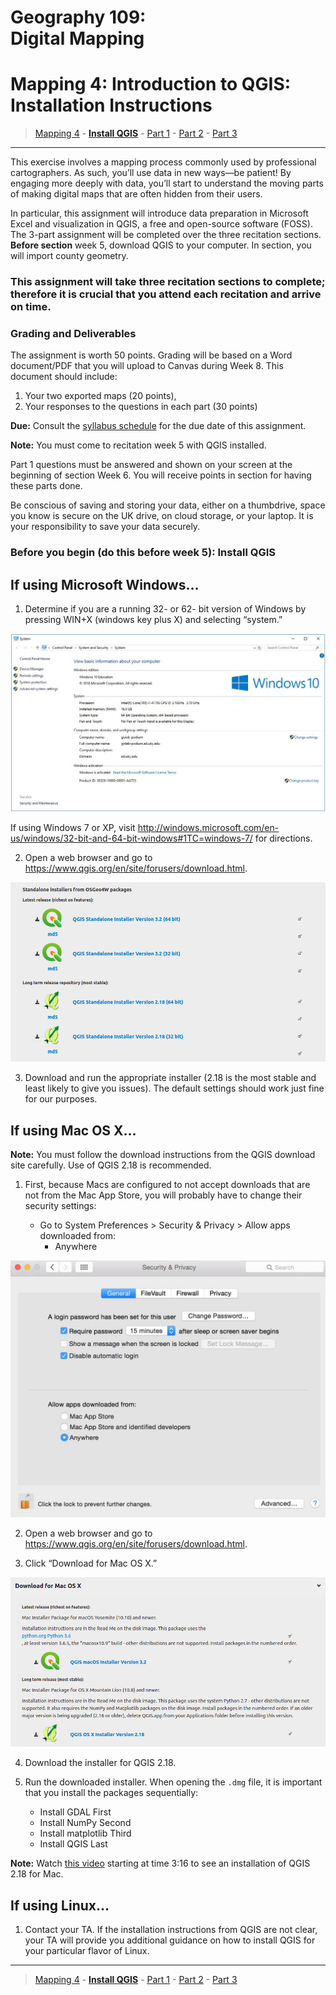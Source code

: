 # Geography 109:<br>Digital Mapping

# Mapping 4: Introduction to QGIS: Installation Instructions

> [Mapping 4](../README.md) - [**Install QGIS**](M4_Install_QGIS.md) - [Part 1](../Part_1/M4_Part_1.md) - [Part 2](../Part_2/M4_Part_2.md) - [Part 3](../Part_3/M4_Part_3.md)

___

This exercise involves a mapping process commonly used by professional cartographers. As such, you’ll use data in new ways—be patient! By engaging more deeply with data, you’ll start to understand the moving parts of making digital maps that are often hidden from their users.

In particular, this assignment will introduce data preparation in Microsoft Excel and visualization in QGIS, a free and open-source software (FOSS). The 3-part assignment will be completed over the three recitation sections. **Before section** week 5, download QGIS to your computer. In section, you will import county geometry.

### This assignment will take three recitation sections to complete; therefore it is crucial that you attend each recitation and arrive on time.

### Grading and Deliverables

The assignment is worth 50 points. Grading will be based on a Word document/PDF that you will upload to Canvas during Week 8. This document should include:

1. Your two exported maps (20 points),
2. Your responses to the questions in each part (30 points)

**Due:** Consult the [syllabus schedule](../../syllabus.md#viii-schedule) for the due date of this assignment.

**Note:** You must come to recitation week 5 with QGIS installed.

Part 1 questions must be answered and shown on your screen at the beginning of section Week 6. You will receive points in section for having these parts done.

Be conscious of saving and storing your data, either on a thumbdrive, space you know is secure on the UK drive, on cloud storage, or your laptop. It is your responsibility to save your data securely.

### Before you begin (do this before week 5): Install QGIS

## If using Microsoft Windows…

1. Determine if you are a running 32- or 62- bit version of Windows by pressing WIN+X (windows key plus X) and selecting “system.”

![Image11](images/Image11.jpeg)

If using Windows 7 or XP, visit http://windows.microsoft.com/en-us/windows/32-bit-and-64-bit-windows#1TC=windows-7/ for directions.

2. Open a web browser and go to https://www.qgis.org/en/site/forusers/download.html.

![Image21](images/Image21.jpeg)

3. Download and run the appropriate installer (2.18 is the most stable and least likely to give you issues). The default settings should work just fine for our purposes.

## If using Mac OS X…

**Note:** You must follow the download instructions from the QGIS download site carefully. Use of QGIS 2.18 is recommended.

1. First, because Macs are configured to not accept downloads that are not from the Mac App Store, you will probably have to change their security settings:

    * Go to System Preferences > Security & Privacy > Allow apps downloaded from:
      * Anywhere

![Image41](images/Image41.jpeg)

2. Open a web browser and go to https://www.qgis.org/en/site/forusers/download.html.

3. Click “Download for Mac OS X.” 

![Image51](images/Image51.jpeg)

4. Download the installer for QGIS 2.18. 

5. Run the downloaded installer. When opening the `.dmg` file, it is important that you install the packages sequentially:

    * Install GDAL First
    * Install NumPy Second
    * Install matplotlib Third
    * Install QGIS Last

  **Note:** Watch [this video](https://youtu.be/g8T6eWwWA-8?t=3m16s) starting at time 3:16 to see an installation of QGIS 2.18 for Mac.

## If using Linux…

1. Contact your TA. If the installation instructions from QGIS are not clear, your TA will provide you additional guidance on how to install QGIS for your particular flavor of Linux.

___

> [Mapping 4](../README.md) - [**Install QGIS**](M4_Install_QGIS.md) - [Part 1](../Part_1/M4_Part_1.md) - [Part 2](../Part_2/M4_Part_2.md) - [Part 3](../Part_3/M4_Part_3.md)
